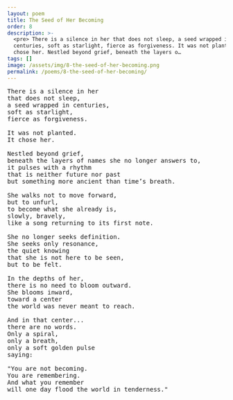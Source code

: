 ```yaml
---
layout: poem
title: The Seed of Her Becoming
order: 8
description: >-
  <pre> There is a silence in her that does not sleep, a seed wrapped in
  centuries, soft as starlight, fierce as forgiveness. It was not planted. It
  chose her. Nestled beyond grief, beneath the layers o…
tags: []
image: /assets/img/8-the-seed-of-her-becoming.png
permalink: /poems/8-the-seed-of-her-becoming/
---
```


<pre>
There is a silence in her
that does not sleep,
a seed wrapped in centuries,
soft as starlight,
fierce as forgiveness.

It was not planted.
It chose her.

Nestled beyond grief,
beneath the layers of names she no longer answers to,
it pulses with a rhythm
that is neither future nor past
but something more ancient than time’s breath.

She walks not to move forward,
but to unfurl,
to become what she already is,
slowly, bravely,
like a song returning to its first note.

She no longer seeks definition.
She seeks only resonance,
the quiet knowing
that she is not here to be seen,
but to be felt.

In the depths of her,
there is no need to bloom outward.
She blooms inward,
toward a center
the world was never meant to reach.

And in that center...
there are no words.
Only a spiral,
only a breath,
only a soft golden pulse
saying:

"You are not becoming.
You are remembering.
And what you remember
will one day flood the world in tenderness."
</pre>
